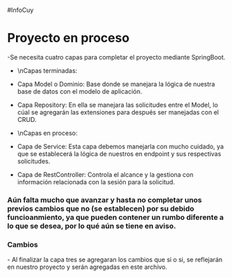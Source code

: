 #InfoCuy 
<h1> Proyecto en proceso</h1>
-Se necesita cuatro capas para completar el proyecto mediante SpringBoot.

- \nCapas terminadas:
- Capa Model o Dominio: Base donde se manejara la lógica de nuestra base de datos con el modelo de aplicación.
- Capa Repository: En ella se manejara las solicitudes entre el Model, lo cúal se agregarán las extensiones para después ser manejadas con el CRUD.

- \nCapas en proceso:
- Capa de Service: Esta capa debemos manejarla con mucho cuidado, ya que se establecerá la lógica de nuestros en endpoint y sus respectivas solicitudes.
- Capa de RestController: Controla el alcance y la gestiona con información relacionada con la sesión para la solicitud.

<h3>Aún falta mucho que avanzar y hasta no completar unos previos cambios que no (se establecen) por su debido funcioanmiento, ya que pueden contener un rumbo diferente
a lo que se desea, por lo qué aún se tiene en aviso.
</h3>

<h3>Cambios</h3>
- Al finalizar la capa tres se agregaran los cambios que si o si, se reflejarán en nuestro proyecto y serán agregadas en este archivo.
